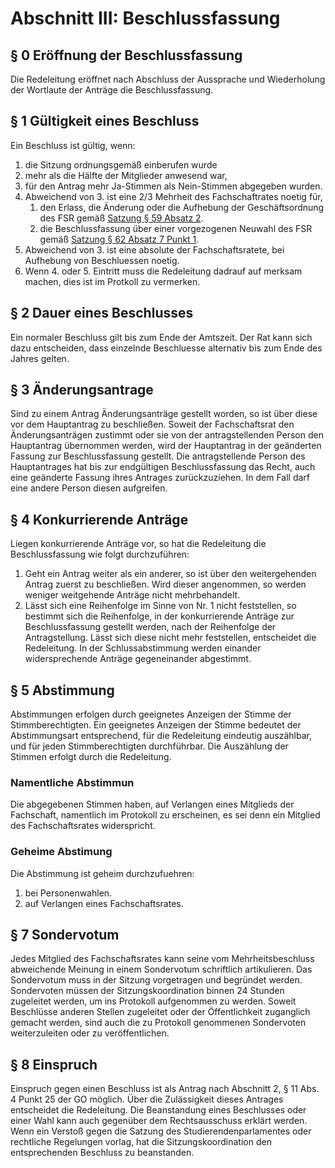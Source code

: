 # Abschnitt III: Beschlussfassung
## § 0 Eröffnung der Beschlussfassung
Die Redeleitung eröffnet nach Abschluss der Aussprache und Wiederholung der Wortlaute der Anträge die Beschlussfassung.

## § 1 Gültigkeit eines Beschluss
Ein Beschluss ist gültig, wenn:
1. die Sitzung ordnungsgemäß einberufen wurde
2. mehr als die Hälfte der Mitglieder anwesend war,
3. für den Antrag mehr Ja-Stimmen als Nein-Stimmen abgegeben wurden.
4. Abweichend von 3. ist eine 2/3 Mehrheit des Fachschaftrates noetig für,
	1. den Erlass, die Änderung oder die Aufhebung der Geschäftsordnung des FSR gemäß [Satzung § 59 Absatz 2](https://sphhu.de/documents/2022/07/satzung.pdf/).
	2. die Beschlussfassung über einer vorgezogenen Neuwahl des FSR gemäß [Satzung § 62 Absatz 7 Punkt 1](https://sphhu.de/documents/2022/07/satzung.pdf/).
5.  Abweichend von 3. ist eine absolute der Fachschaftsratete, bei Aufhebung von Beschluessen noetig.
6. Wenn 4. oder 5. Eintritt muss die Redeleitung dadrauf auf merksam machen, dies ist im Protkoll zu vermerken.
 
 
## § 2 Dauer eines Beschlusses
Ein normaler Beschluss gilt bis zum Ende der Amtszeit. Der Rat kann sich dazu entscheiden, dass einzelnde Beschluesse alternativ bis zum Ende des Jahres gelten.

## § 3 Änderungsantrage
Sind zu einem Antrag Änderungsanträge gestellt worden, so ist über diese vor dem Hauptantrag zu beschließen. Soweit der Fachschaftsrat den Änderungsanträgen zustimmt oder sie von der antragstellenden Person den Hauptantrag übernommen werden, wird der Hauptantrag in der
geänderten Fassung zur Beschlussfassung gestellt. Die antragstellende Person des Hauptantrages hat bis zur endgültigen Beschlussfassung das Recht, auch eine geänderte Fassung ihres Antrages zurückzuziehen. In dem Fall darf eine andere Person diesen aufgreifen. 

## § 4 Konkurrierende Anträge
Liegen konkurrierende Anträge vor, so hat die Redeleitung die Beschlussfassung wie folgt
durchzuführen:
1. Geht ein Antrag weiter als ein anderer, so ist über den weitergehenden Antrag zuerst zu
beschließen. Wird dieser angenommen, so werden weniger weitgehende Anträge nicht
mehrbehandelt.
2. Lässt sich eine Reihenfolge im Sinne von Nr. 1 nicht feststellen, so bestimmt sich die
Reihenfolge, in der konkurrierende Anträge zur Beschlussfassung gestellt werden, nach der
Reihenfolge der Antragstellung. Lässt sich diese nicht mehr feststellen, entscheidet die
Redeleitung. In der Schlussabstimmung werden einander widersprechende Anträge gegeneinander abgestimmt.

## § 5 Abstimmung
Abstimmungen erfolgen durch geeignetes Anzeigen der Stimme der Stimmberechtigten. Ein geeignetes Anzeigen der Stimme bedeutet der Abstimmungsart entsprechend, für die Redeleitung eindeutig auszählbar, und für jeden Stimmberechtigten durchführbar. Die Auszählung der Stimmen erfolgt durch die Redeleitung.

### Namentliche Abstimmun
Die abgegebenen Stimmen haben, auf Verlangen eines Mitglieds der Fachschaft, namentlich im Protokoll zu erscheinen, es sei denn ein Mitglied des Fachschaftsrates widerspricht.

### Geheime Abstimung
Die Abstimmung ist geheim durchzufuehren:
1. bei Personenwahlen.
2. auf Verlangen eines Fachschaftsrates.

## § 7 Sondervotum
Jedes Mitglied des Fachschaftsrates kann seine vom Mehrheitsbeschluss abweichende Meinung in einem Sondervotum schriftlich artikulieren. Das Sondervotum muss in der Sitzung vorgetragen und begründet werden. Sondervoten müssen der Sitzungskoordination binnen 24 Stunden zugeleitet werden, um ins Protokoll aufgenommen zu werden. Soweit Beschlüsse anderen Stellen zugeleitet
oder der Öffentlichkeit zuganglich gemacht werden, sind auch die zu Protokoll genommenen Sondervoten weiterzuleiten oder zu veröffentlichen.

## § 8 Einspruch
Einspruch gegen einen Beschluss ist als Antrag nach Abschnitt 2, § 11 Abs. 4 Punkt 25 der GO möglich. Über die Zulässigkeit dieses Antrages entscheidet die Redeleitung. Die Beanstandung eines Beschlusses oder einer Wahl kann auch gegenüber dem Rechtsausschuss erklärt werden. Wenn ein Verstoß gegen die Satzung des Studierendenparlamentes oder rechtliche Regelungen vorlag, hat die Sitzungskoordination den entsprechenden Beschluss zu beanstanden.
